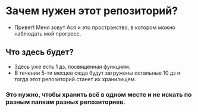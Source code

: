 # Зачем нужен этот репозиторий?

- Привет! Меня зовут Ася и это пространство, в котором можно наблюдать мой прогресс.

## Что здесь будет?
 - Здесь уже есть 1 дз, посвященная функциям.
 - В течении 5-ти месцев сюда будут загружены остальные 10 дз и тогда этот репозиторий станет их хранилищем.

### Это нужно, чтобы хранить всё в одном месте и не искать по разным папкам разных репозиториев.
